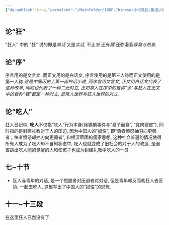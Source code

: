 ```yaml
---
{"dg-publish":true,"permalink":"/Mainfolder/IBDP-Chinese/小说笔记/鲁迅小说/狂人日记/"}
---
```


## **论“狂”**
"狂人" 中的 “狂” 说的即是*疯话* 又是*实话*, 不止*狂* 还有*醒*,还弥漫着*寂寞与悲哀*.

## **论“序”**
序言用的是文言文, 而正文用的是白话文, 序言使用的是第三人称而正文使用的是第一人称
*这是中国历史上第一部白话小说, 而序言用文言文, 正文用白话文代表了这种改革, 同时也代表了一种二元对立, 正如常人在序中的自称“余”与狂人在正文中的自称“我”都是一种对立, 是常人世界与狂人世界的对立.*  

## 论“吃人”
狂人日记中, **吃人**不仅指“吃人”行为本身(徐锡麟事件与“易子而食”, “食肉寝皮”), 同时指的是封建礼教对于人的压迫, 因为中国人的“奴性”, 即“勇者愤怒抽刃向更强者；怯者愤怒却抽刃向更弱者”, 和根深蒂固的儒家思想, 这种社会普遍的情况使得所有人成为了吃人却不自知状态中, 吃人也就变成了旧社会的对于人的改造, 是迫害跳出吃人圈的觉醒的人和使孩子也成为封建礼教中吃人的一员

## 七~十节
- 狂人与青年的对话, 是一个觉醒者对压迫者对对话, 但是青年却反而劝狂人去妥协, 一起去吃人, 这里写出了中国人的“奴性”的思想.

## 十一~十三段
在这里狂人已然没有了 